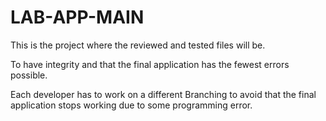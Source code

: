 # LAB-APP-MAIN

This is the project where the reviewed and tested files will be.

To have integrity and that the final application has the fewest errors possible.

Each developer has to work on a different Branching to avoid that the final application stops working due to some programming error.
